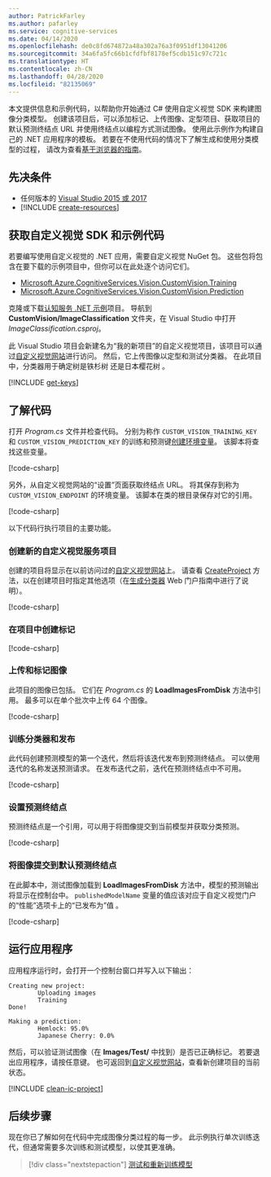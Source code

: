 ```yaml
---
author: PatrickFarley
ms.author: pafarley
ms.service: cognitive-services
ms.date: 04/14/2020
ms.openlocfilehash: de0c8fd674872a48a302a76a3f0951df13041206
ms.sourcegitcommit: 34a6fa5fc66b1cfdfbf8178ef5cdb151c97c721c
ms.translationtype: HT
ms.contentlocale: zh-CN
ms.lasthandoff: 04/28/2020
ms.locfileid: "82135069"
---
```

本文提供信息和示例代码，以帮助你开始通过 C# 使用自定义视觉 SDK 来构建图像分类模型。 创建该项目后，可以添加标记、上传图像、定型项目、获取项目的默认预测终结点 URL 并使用终结点以编程方式测试图像。 使用此示例作为构建自己的 .NET 应用程序的模板。 若要在不使用代码的情况下了解生成和使用分类模型的过程，  请改为查看[基于浏览器的指南](../../getting-started-build-a-classifier.md)。

## <a name="prerequisites"></a>先决条件

- 任何版本的 [Visual Studio 2015 或 2017](https://www.visualstudio.com/downloads/)
- [!INCLUDE [create-resources](../../includes/create-resources.md)]

## <a name="get-the-custom-vision-sdk-and-sample-code"></a>获取自定义视觉 SDK 和示例代码

若要编写使用自定义视觉的 .NET 应用，需要自定义视觉 NuGet 包。 这些包将包含在要下载的示例项目中，但你可以在此处逐个访问它们。

- [Microsoft.Azure.CognitiveServices.Vision.CustomVision.Training](https://www.nuget.org/packages/Microsoft.Azure.CognitiveServices.Vision.CustomVision.Training/)
- [Microsoft.Azure.CognitiveServices.Vision.CustomVision.Prediction](https://www.nuget.org/packages/Microsoft.Azure.CognitiveServices.Vision.CustomVision.Prediction/)

克隆或下载[认知服务 .NET 示例](https://github.com/Azure-Samples/cognitive-services-dotnet-sdk-samples)项目。 导航到 **CustomVision/ImageClassification** 文件夹，在 Visual Studio 中打开 _ImageClassification.csproj_。

此 Visual Studio 项目会新建名为“我的新项目”的自定义视觉项目，该项目可以通过[自定义视觉网站](https://customvision.ai/)进行访问。 然后，它上传图像以定型和测试分类器。 在此项目中，分类器用于确定树是铁杉树  还是日本樱花树  。

[!INCLUDE [get-keys](../../includes/get-keys.md)]

## <a name="understand-the-code"></a>了解代码

打开 _Program.cs_ 文件并检查代码。 分别为称作 `CUSTOM_VISION_TRAINING_KEY` 和 `CUSTOM_VISION_PREDICTION_KEY` 的训练和预测键[创建环境变量](https://docs.microsoft.com/azure/cognitive-services/cognitive-services-apis-create-account#configure-an-environment-variable-for-authentication)。 该脚本将查找这些变量。

[!code-csharp[](~/cognitive-services-dotnet-sdk-samples/CustomVision/ImageClassification/Program.cs?name=snippet_keys)]

另外，从自定义视觉网站的“设置”页面获取终结点 URL。 将其保存到称为 `CUSTOM_VISION_ENDPOINT` 的环境变量。 该脚本在类的根目录保存对它的引用。

[!code-csharp[](~/cognitive-services-dotnet-sdk-samples/CustomVision/ImageClassification/Program.cs?name=snippet_endpoint)]

以下代码行执行项目的主要功能。

### <a name="create-a-new-custom-vision-service-project"></a>创建新的自定义视觉服务项目

创建的项目将显示在以前访问过的[自定义视觉网站](https://customvision.ai/)上。 请查看 [CreateProject](https://docs.microsoft.com/dotnet/api/microsoft.azure.cognitiveservices.vision.customvision.training.customvisiontrainingclientextensions.createproject?view=azure-dotnet#Microsoft_Azure_CognitiveServices_Vision_CustomVision_Training_CustomVisionTrainingClientExtensions_CreateProject_Microsoft_Azure_CognitiveServices_Vision_CustomVision_Training_ICustomVisionTrainingClient_System_String_System_String_System_Nullable_System_Guid__System_String_System_Collections_Generic_IList_System_String__) 方法，以在创建项目时指定其他选项（在[生成分类器](../../getting-started-build-a-classifier.md) Web 门户指南中进行了说明）。   

[!code-csharp[](~/cognitive-services-dotnet-sdk-samples/CustomVision/ImageClassification/Program.cs?name=snippet_create)]

### <a name="create-tags-in-the-project"></a>在项目中创建标记

[!code-csharp[](~/cognitive-services-dotnet-sdk-samples/CustomVision/ImageClassification/Program.cs?name=snippet_tags)]

### <a name="upload-and-tag-images"></a>上传和标记图像

此项目的图像已包括。 它们在 _Program.cs_ 的 **LoadImagesFromDisk** 方法中引用。 最多可以在单个批次中上传 64 个图像。

[!code-csharp[](~/cognitive-services-dotnet-sdk-samples/CustomVision/ImageClassification/Program.cs?name=snippet_upload)]

### <a name="train-the-classifier-and-publish"></a>训练分类器和发布

此代码创建预测模型的第一个迭代，然后将该迭代发布到预测终结点。 可以使用迭代的名称发送预测请求。 在发布迭代之前，迭代在预测终结点中不可用。

[!code-csharp[](~/cognitive-services-dotnet-sdk-samples/CustomVision/ImageClassification/Program.cs?name=snippet_train)]

### <a name="set-the-prediction-endpoint"></a>设置预测终结点

预测终结点是一个引用，可以用于将图像提交到当前模型并获取分类预测。

[!code-csharp[](~/cognitive-services-dotnet-sdk-samples/CustomVision/ImageClassification/Program.cs?name=snippet_prediction_endpoint)]

### <a name="submit-an-image-to-the-default-prediction-endpoint"></a>将图像提交到默认预测终结点

在此脚本中，测试图像加载到 **LoadImagesFromDisk** 方法中，模型的预测输出将显示在控制台中。 `publishedModelName` 变量的值应该对应于自定义视觉门户的“性能”选项卡上的“已发布为”值  。 

[!code-csharp[](~/cognitive-services-dotnet-sdk-samples/CustomVision/ImageClassification/Program.cs?name=snippet_prediction)]

## <a name="run-the-application"></a>运行应用程序

应用程序运行时，会打开一个控制台窗口并写入以下输出：

```console
Creating new project:
        Uploading images
        Training
Done!

Making a prediction:
        Hemlock: 95.0%
        Japanese Cherry: 0.0%
```

然后，可以验证测试图像（在 **Images/Test/** 中找到）是否已正确标记。 若要退出应用程序，请按任意键。 也可返回到[自定义视觉网站](https://customvision.ai)，查看新创建项目的当前状态。

[!INCLUDE [clean-ic-project](../../includes/clean-ic-project.md)]

## <a name="next-steps"></a>后续步骤

现在你已了解如何在代码中完成图像分类过程的每一步。 此示例执行单次训练迭代，但通常需要多次训练和测试模型，以使其更准确。

> [!div class="nextstepaction"]
> [测试和重新训练模型](../../test-your-model.md)
